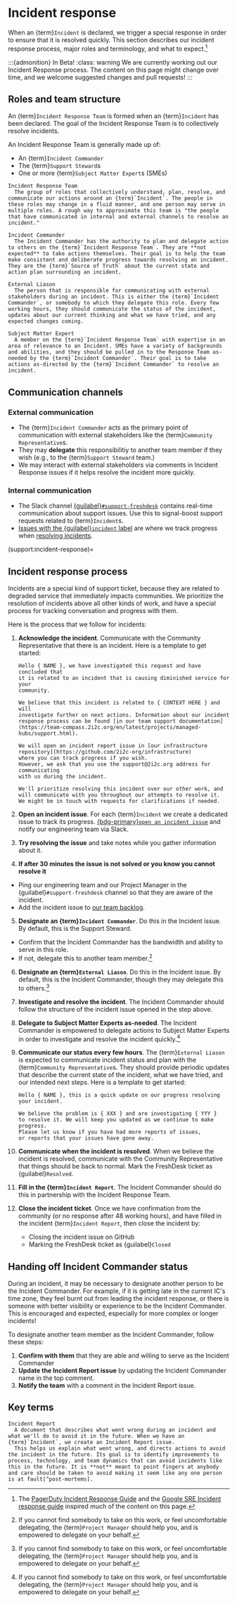 # Incident response


When an {term}`Incident` is declared, we trigger a special response in order to ensure that it is resolved quickly.
This section describes our incident response process, major roles and terminology, and what to expect.[^incident-refs]

[^incident-refs]: The [PagerDuty Incident Response Guide](https://response.pagerduty.com/) and the [Google SRE Incident response guide](https://sre.google/workbook/incident-response/) inspired much of the content on this page.

:::{admonition} In Beta!
:class: warning
We are currently working out our Incident Response process.
The content on this page might change over time, and we welcome suggested changes and pull requests!
:::

## Roles and team structure

An {term}`Incident Response Team` is formed when an {term}`Incident` has been declared.
The goal of the Incident Response Team is to collectively resolve incidents.

An Incident Response Team is generally made up of:

- An {term}`Incident Commander`
- The {term}`Support Steward`s
- One or more {term}`Subject Matter Expert`s (SMEs)

```{glossary}
Incident Response Team
  The group of roles that collectively understand, plan, resolve, and communicate our actions around an {term}`Incident`. The people in these roles may change in a fluid manner, and one person may serve in multiple roles. A rough way to approximate this team is "the people that have communicated in internal and external channels to resolve an incident."

Incident Commander
  The Incident Commander has the authority to plan and delegate action to others on the {term}`Incident Response Team`. They are **not expected** to take actions themselves. Their goal is to help the team make consistent and deliberate progress towards resolving an incident. They are the {term}`Source of Truth` about the current state and action plan surrounding an incident.

External Liason
  The person that is responsible for communicating with external stakeholders during an incident. This is either the {term}`Incident Commander`, or somebody to which they delegate this role. Every few working hours, they should communicate the status of the incident, updates about our current thinking and what we have tried, and any expected changes coming.

Subject Matter Expert
  A member on the {term}`Incident Response Team` with expertise in an area of relevance to an Incident. SMEs have a variety of backgrounds and abilities, and they should be pulled in to the Response Team as-needed by the {term}`Incident Commander`. Their goal is to take actions as-directed by the {term}`Incident Commander` to resolve an incident.
```

## Communication channels

### External communication

- The {term}`Incident Commander` acts as the primary point of communication with external stakeholders like the {term}`Community Representative`s.
- They may **delegate** this responsibilitiy to another team member if they wish (e.g., to the {term}`Support Steward` team.)
- We may interact with external stakeholders via comments in Incident Response issues if it helps resolve the incident more quickly.

### Internal communication

- The Slack channel [{guilabel}`#support-freshdesk`](https://2i2c.slack.com/archives/C028WU9PFBN) contains real-time communication about support issues. Use this to signal-boost support requests related to {term}`Incident`s.
- [Issues with the {guilabel}`incident` label](https://github.com/2i2c-org/infrastructure/issues?q=is%3Aopen+label%3A%22type%3A+Hub+Incident%22+sort%3Aupdated-desc) are where we track progress when [resolving incidents](support:incident-response).


(support:incident-response)=
## Incident response process

Incidents are a special kind of support ticket, because they are related to degraded service that immediately impacts communities.
We prioritize the resolution of incidents above all other kinds of work, and have a special process for tracking conversation and progress with them.

Here is the process that we follow for incidents:

1. **Acknowledge the incident**. Communicate with the Community Representative that there is an incident. Here is a template to get started:

   ```
   Hello { NAME }, we have investigated this request and have concluded that
   it is related to an incident that is causing diminished service for your
   community.
   
   We believe that this incident is related to { CONTEXT HERE } and will
   investigate further on next actions. Information about our incident
   response process can be found [in our team support documentation](https://team-compass.2i2c.org/en/latest/projects/managed-hubs/support.html).

   We will open an incident report issue in [our infrastructure repository](https://github.com/2i2c-org/infrastructure)
   where you can track progress if you wish.
   However, we ask that you use the support@2i2c.org address for communicating
   with us during the incident.
 
   We'll prioritize resolving this incident over our other work, and
   will communicate with you throughout our attempts to resolve it.
   We might be in touch with requests for clarifications if needed.
   ```
2. **Open an incident issue**.
   For each {term}`Incident` we create a dedicated issue to track its progress. [{bdg-primary}`open an incident issue`](https://github.com/2i2c-org/infrastructure/issues/new?assignees=&labels=type%3A+Hub+Incident%2Csupport&template=3_incident-report.md&title=%5BIncident%5D+%7B%7B+TITLE+%7D%7D) and notify our engineering team via Slack.
3. **Try resolving the issue** and take notes while you gather information about it.
4. **If after 30 minutes the issue is not solved or you know you cannot resolve it**
  - Ping our engineering team and our Project Manager in the {guilabel}`#support-freshdesk` channel so that they are aware of the incident.
  - Add the incident issue to [our team backlog](https://github.com/orgs/2i2c-org/projects/22/).
5. **Designate an {term}`Incident Commander`**. Do this in the Incident issue. By default, this is the Support Steward.
  - Confirm that the Incident Commander has the bandwidth and ability to serve in this role.
  - If not, delegate this to another team member.[^note-on-delegation]
6. **Designate an {term}`External Liason`**. Do this in the Incident issue. By default, this is the Incident Commander, though they may delegate this to others.[^note-on-delegation]
7. **Investigate and resolve the incident**. The Incident Commander should follow the structure of the incident issue opened in the step above.
8. **Delegate to Subject Matter Experts as-needed**. The Incident Commander is empowered to delegate actions to Subject Matter Experts in order to investigate and resolve the incident quickly.[^note-on-delegation]
9. **Communicate our status every few hours**. The {term}`External Liason` is expected to communicate incident status and plan with the {term}`Community Representative`s. They should provide periodic updates that describe the current state of the incident, what we have tried, and our intended next steps. Here is a template to get started:

   ```
   Hello { NAME }, this is a quick update on our progress resolving
   your incident.

   We believe the problem is { XXX } and are investigating { YYY }
   to resolve it. We will keep you updated as we continue to make progress.
   Please let us know if you have had more reports of issues,
   or reports that your issues have gone away.
   ```
9. **Communicate when the incident is resolved**. When we believe the incident is resolved, communicate with the Community Representative that things should be back to normal. Mark the FreshDesk ticket as {guilabel}`Resolved`.
10. **Fill in the {term}`Incident Report`**. The Incident Commander should do this in partnership with the Incident Response Team.
11. **Close the incident ticket**. Once we have confirmation from the community (or no response after 48 working hours), and have filled in the incident {term}`Incident Report`, then close the incident by:
    - Closing the incident issue on GitHub
    - Marking the FreshDesk ticket as {guilabel}`Closed`

[^note-on-delegation]: If you cannot find somebody to take on this work, or feel uncomfortable delegating, the {term}`Project Manager` should help you, and is empowered to delegate on your behalf.

## Handing off Incident Commander status

During an incident, it may be necessary to designate another person to be the Incident Commander.
For example, if it is getting late in the current IC's time zone, they feel burnt out from leading the incident response, or there is someone with better visibility or experience to be the Incident Commander.
This is encouraged and expected, especially for more complex or longer incidents!

To designate another team member as the Incident Commander, follow these steps:

1. **Confirm with them** that they are able and willing to serve as the Incident Commander
2. **Update the Incident Report issue** by updating the Incident Commander name in the top comment.
3. **Notify the team** with a comment in the Incident Report issue.

## Key terms

```{glossary}
Incident Report
  A document that describes what went wrong during an incident and what we'll do to avoid it in the future. When we have an {term}`Incident`, we create an Incident Report issue.
  This helps us explain what went wrong, and directs actions to avoid the incident in the future. Its goal is to identify improvements to process, technology, and team dynamics that can avoid incidents like this in the future. It is **not** meant to point fingers at anybody and care should be taken to avoid making it seem like any one person is at fault[^post-mortems].
```

[^post-mortems]: See the [Google SRE post-mortem culture](https://sre.google/sre-book/postmortem-culture/) and the [Blameless guide to post-mortems](https://www.blameless.com/sre/what-are-blameless-postmortems-do-they-work-how) for some guidelines.
